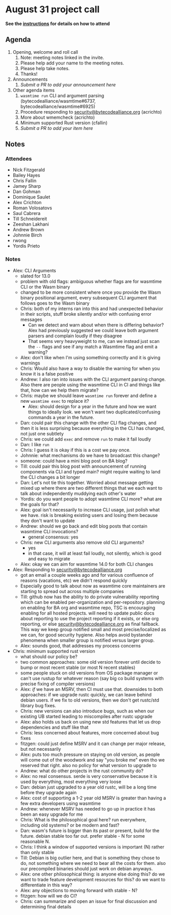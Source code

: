 # August 31 project call

**See the [instructions](../README.md) for details on how to attend**

## Agenda

1. Opening, welcome and roll call
    1. Note: meeting notes linked in the invite.
    1. Please help add your name to the meeting notes.
    1. Please help take notes.
    1. Thanks!
1. Announcements
    1. _Submit a PR to add your announcement here_
1. Other agenda items
    1. `wasmtime run` CLI and argument parsing (bytecodealliance/wasmtime#6737, bytecodealliance/wasmtime#6925)
    2. Procedure responding to security@bytecodealliance.org (acrichto)
    3. More about wmemcheck (acrichto)
    4. Minimum supported Rust version (cfallin)
    1. _Submit a PR to add your item here_


## Notes

### Attendees

* Nick Fitzgerald
* Bailey Hayes
* Chris Fallin
* Jamey Sharp
* Dan Gohman
* Dominique Saulet
* Alex Crichton
* Roman Volosatovs
* Saul Cabrera
* Till Schneidereit
* Zeeshan Lakhani
* Andrew Brown
* Johnnie Birch
* rwong
* Yordis Prieto

### Notes

* Alex: CLI Arguments
  * slated for 13.0
  * problem with old flags: ambiguous whether flags are for wasmtime CLI or the
    Wasm binary
  * changed to be more consistent where once you provide the Wasm binary
    positional argument, every subsequent CLI argument that follows goes to the
    Wasm binary
  * Chris: both of my interns ran into this and had unexpected behavior in their
    scripts, stuff broke silently and/or with confusing error messages
    * Can we detect and warn about when there is differing behavior? Alex had
      previously suggested we could leave both argument parsers and complain
      loudly if they disagree
    * That seems very heavyweight to me, can we instead just scan the `--` flags
      and see if any match a Wasmtime flag and emit a warning?
  * Alex: don't like when I'm using something correctly and it is giving warnings
  * Chris: Would also have a way to disable the warning for when you know it is
    a false positive
  * Andrew: I also ran into issues with the CLI argument parsing change. Also
    there are people using the wasmtime CLI in CI and things like that, how can
    we help them migrate?
  * Chris: maybe we should leave `wasmtime run` forever and define a new
    `wasmtime exec` to replace it?
    * Alex: should design for a year in the future and how we want things to
      ideally look. we won't want two duplicated/confusing commands a year in
      the future.
  * Dan: could pair this change with the other CLI flag changes, and then it is
    less surprising because everything in the CLI has changed, not just one
    subtlety
  * Chris: we could add `exec` and remove `run` to make it fail loudly
  * Dan: I like `run`
  * Chris: I guess it is okay if this is a cost we pay once.
  * Johnnie: what mechanisms do we have to broadcast this change?
  * someone: could have a mini blog post on BA blog?
  * Till: could pair this blog post with announcement of running components via
    CLI and typed main? might require waiting to land the CLI changes a bit
    longer
  * Dan: Let's not tie this together. Worried about message getting mixed up
    where there are two different things that we each want to talk about
    independently muddying each other's water
  * Yordis: do you want people to adopt wasmtime CLI more? what are the goals
    for that?
  * Alex: goal isn't necessarily to increase CLI usage, just polish what we
    have. risk is breaking existing users and losing them because they don't
    want to update
  * Andrew: should we go back and edit blog posts that contain wasmtime CLI
    invocations?
    * general consensus: yes
  * Chris: new CLI arguments also remove old CLI arguments?
    * yes
    * in that case, it will at least fail loudly, not silently, which is good
      and easy to migrate
  * Alex: okay we can aim for wasmtime 14.0 for both CLI changes
* Alex: Responding to security@bytecodealliance.org
  * got an email a couple weeks ago and for various confluence of reasons
    (vacations, etc) we didn't respond quickly
  * Especially good to talk about now as wasmtime core maintainers are starting
    to spread out across multiple companies
  * Till: github now has the ability to do private vulnerability reporting which
    can be enabled per-organization and per-repository. planning on enabling for
    BA org and wasmtime repo, TSC is encouraging enabling for all hosted
    projects. will need to update public docs about reporting to use the project
    reporting if it exists, or else org reporting, or else
    security@bytecodealliance.org as final fallback. This way we keep group
    notified small and most precise/localized as we can, for good security
    hygiene. Also helps avoid bystander phenomena when smaller group is notified
    versus larger group.
  * Alex: sounds good, that addresses my process concerns
* Chris: minimum supported rust version
  * what should our policy be?
  * two common approaches: some old version forever until decide to bump or most
    recent stable (or most N recent stables)
  * some people stuck on old versions from OS package manager or can't use
    rustup for whatever reason (say big co build systems with precise fixing of
    compiler versions)
  * Alex: *if* we have an MSRV, then CI must use that. downsides to both
    approaches: if we upgrade rustc quickly, we can leave behind debian
    users. if we fix to old versions, then we don't get rustc/std library bug
    fixes.
  * Chris: new versions can also introduce bugs, such as when our existing UB
    started leading to miscompiles after rustc upgrade
  * Alex: also holds us back on using new std features that let us drop
    dependencies and stuff like that
  * Chris: less concerned about features, more concerned about bug fixes
  * fitzgen: could just define MSRV and it can change per major release, but not
    necessarily
  * Alex: puts too much pressure on staying on old version, as people will come
    out of the woodwork and say "you broke me" even tho we reserved that
    right. also no policy for what version to upgrade to
  * Andrew: what do other projects in the rust community do?
  * Alex: no real consensus. serde is very conservative because it is used by
    everything, most everything very loose
  * Dan: debian just upgraded to a year old rustc, will be a long time before
    they upgrade again
  * Alex: cost of supporting a 1-2 year old MSRV is greater than having a few
    extra developers using wasmtime
  * Andrew: whenever MSRV has needed to go up in practice it has been an easy
    upgrade for me
  * Chris: What is the philosophical goal here? run everywhere, including old
    systems? or be modern and fast?
  * Dan: wasm's future is bigger than its past or present, build for the
    future. debian stable too far out. prefer stable - N for some reasonable N.
  * Chris: I think a window of supported versions is important (N) rather than
    only stable
  * Till: Debian is big outlier here, and that is something they chose to do,
    not something where we need to bear all the costs for them. also our
    precompiled binaries should just work on debian anyways.
  * Alex: one other philosophical thing: is anyone else doing this? do we want
    to trade feature development resources for this? do we want to differentiate
    in this way?
  * Alex: any objections to moving forward with stable - N?
  * fitzgen: how will we do CI?
  * Chris: can summarize and open an issue for final discussion and determining
    final details
